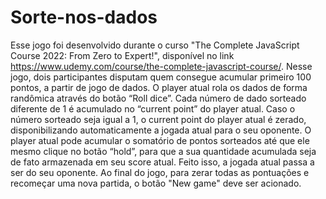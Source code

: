 # Sorte-nos-dados

Esse jogo foi desenvolvido durante o curso "The Complete JavaScript Course 2022: From Zero to Expert!", disponível no link https://www.udemy.com/course/the-complete-javascript-course/. Nesse jogo, dois participantes disputam quem consegue acumular primeiro 100 pontos, a partir de jogo de dados. O player atual rola os dados de forma randômica através do botão “Roll dice”. Cada número de dado sorteado diferente de 1 é acumulado no “current point” do player atual. Caso o número sorteado seja igual a 1, o current point do player atual é zerado, disponibilizando automaticamente a jogada atual para o seu oponente. O player atual pode acumular o somatório de pontos sorteados até que ele mesmo clique no botão “hold”, para que a sua quantidade acumulada seja de fato armazenada em seu score atual. Feito isso, a jogada atual passa a ser do seu oponente. Ao final do jogo, para zerar todas as pontuações e recomeçar uma nova partida, o botão "New game" deve ser acionado.
